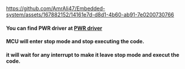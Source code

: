 


https://github.com/AmrAli47/Embedded-system/assets/167882152/14161e7d-d8d1-4b60-ab91-7e0200730766




#### You can find PWR driver at [PWR driver](https://github.com/AmrAli47/Embedded-system/tree/origin/STM32F103C8T6%20MCAL%20Layer/MCU%20Peripheral%20drivers/PWR)
#### MCU will enter stop mode and stop executing the code.
#### it will wait for any interrupt to make it leave stop mode and execut the code.















